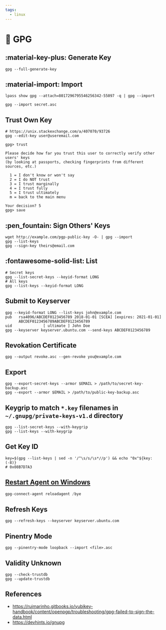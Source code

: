 ```yaml
---
tags:
  - linux
---
```

# :key: GPG

## :material-key-plus: Generate Key

```shell
gpg --full-generate-key
```

## :material-import: Import

```shell
lpass show gpg --attach=8017296795546256342-55097 -q | gpg --import
```

```shell
gpg --import secret.asc
```

## Trust Own Key

```shell
# https://unix.stackexchange.com/a/407070/93726
gpg --edit-key user@useremail.com

gpg> trust

Please decide how far you trust this user to correctly verify other users' keys
(by looking at passports, checking fingerprints from different sources, etc.)

  1 = I don't know or won't say
  2 = I do NOT trust
  3 = I trust marginally
  4 = I trust fully
  5 = I trust ultimately
  m = back to the main menu

Your decision? 5
gpg> save
```

## :pen_fountain: Sign Others' Keys

```shell
wget http://example.com/pgp-public-key -O- | gpg --import
gpg --list-keys
gpg --sign-key theirs@email.com
```

## :fontawesome-solid-list: List

```shell
# Secret keys
gpg --list-secret-keys --keyid-format LONG
# All keys
gpg --list-keys --keyid-format LONG
```

## Submit to Keyserver

```shell
gpg --keyid-format LONG --list-keys john@example.com
pub   rsa4096/ABCDEF0123456789 2018-01-01 [SCEA] [expires: 2021-01-01]
      ABCDEF0123456789ABCDEF0123456789
uid              [ ultimate ] John Doe
gpg --keyserver keyserver.ubuntu.com --send-keys ABCDEF0123456789
```

## Revokation Certificate

```shell
gpg --output revoke.asc --gen-revoke you@example.com
```

## Export

```shell
gpg --export-secret-keys --armor $EMAIL > /path/to/secret-key-backup.asc
gpg --export --armor $EMAIL > /path/to/public-key-backup.asc
```

## Keygrip to match `*.key` filenames in `~/.gnupg/private-keys-v1.d` directory

```shell
gpg --list-secret-keys --with-keygrip
gpg --list-keys --with-keygrip
```

## Get Key ID

```shell
key=$(gpg --list-keys | sed -n '/^\s/s/\s*//p') && echo "0x"${key:(-8)}
# 0x08B7D7A3
```

## [Restart Agent on Windows][1]

```PowerShell
gpg-connect-agent reloadagent /bye
```

## Refresh Keys

```shell
gpg --refresh-keys --keyserver keyserver.ubuntu.com
```

## Pinentry Mode

```shell
gpg --pinentry-mode loopback --import <file>.asc
```

## Validity Unknown

```
gpg --check-trustdb
gpg --update-trustdb
```

## References

- <https://ruimarinho.gitbooks.io/yubikey-handbook/content/openpgp/troubleshooting/gpg-failed-to-sign-the-data.html>
- <https://devhints.io/gnupg>

[1]: https://superuser.com/a/1663941/352242
